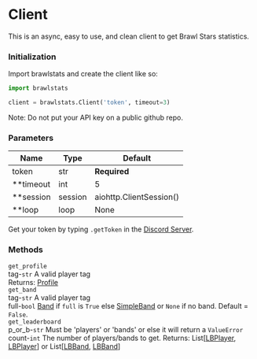 # Client
This is an async, easy to use, and clean client to get Brawl Stars statistics.

### Initialization
Import brawlstats and create the client like so:
```py
import brawlstats

client = brawlstats.Client('token', timeout=3)
```
Note: Do not put your API key on a public github repo.
### Parameters

| Name | Type | Default |
|------|------|---------|
| token | str | **Required** |
| \*\*timeout | int | 5 |
| \*\*session | session | aiohttp.ClientSession() |
| \*\*loop | loop | None |

Get your token by typing `.getToken` in the [Discord Server](https://discord.me/BrawlAPI).


### Methods

`get_profile`<br />
    tag-`str` A valid player tag<br />
    Returns: [Profile](https://github.com/SharpBit/brawlstats/blob/master/docs/profile.md)<br />
`get_band`<br />
    tag-`str` A valid player tag<br />
    full-`bool` [Band](https://github.com/SharpBit/brawlstats/blob/master/docs/band.md) if `full` is `True` else [SimpleBand](https://github.com/SharpBit/brawlstats/blob/master/docs/band.md#simpleband) or `None` if no band. Default = `False`.<br />
`get_leaderboard`<br />
    p_or_b-`str` Must be 'players' or 'bands' or else it will return a `ValueError`<br />
    count-`int` The number of players/bands to get.
    Returns: List\[[LBPlayer](https://github.com/SharpBit/brawlstats/master/docs/leaderboard.md#player), [LBPlayer](https://github.com/SharpBit/brawlstats/master/docs/leaderboard.md#player)\] or List\[[LBBand](https://github.com/SharpBit/brawlstats/master/docs/leaderboard.md#band), [LBBand](https://github.com/SharpBit/brawlstats/master/docs/leaderboard.md#band)\]
